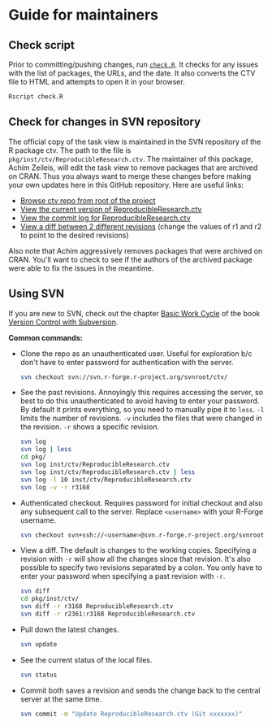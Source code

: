 # Guide for maintainers

## Check script

Prior to committing/pushing changes, run [`check.R`](./check.R). It checks for
any issues with the list of packages, the URLs, and the date. It also converts
the CTV file to HTML and attempts to open it in your browser.

```sh
Rscript check.R
```

## Check for changes in SVN repository

The official copy of the task view is maintained in the SVN repository of the R
package ctv. The path to the file is `pkg/inst/ctv/ReproducibleResearch.ctv`.
The maintainer of this package, Achim Zeileis, will edit the task view to remove
packages that are archived on CRAN. Thus you always want to merge these changes
before making your own updates here in this GitHub repository. Here are useful
links:

* [Browse ctv repo from root of the project](https://r-forge.r-project.org/scm/viewvc.php/?root=ctv)
* [View the current version of ReproducibleResearch.ctv](https://r-forge.r-project.org/scm/viewvc.php/pkg/inst/ctv/ReproducibleResearch.ctv?view=markup&root=ctv)
* [View the commit log for ReproducibleResearch.ctv](https://r-forge.r-project.org/scm/viewvc.php/pkg/inst/ctv/ReproducibleResearch.ctv?root=ctv&view=log)
* [View a diff between 2 different revisions](https://r-forge.r-project.org/scm/viewvc.php/pkg/inst/ctv/ReproducibleResearch.ctv?root=ctv&r1=2361&r2=3168)
(change the values of r1 and r2 to point to the desired revisions)

Also note that Achim aggressively removes packages that were archived on CRAN.
You'll want to check to see if the authors of the archived package were able to
fix the issues in the meantime.

## Using SVN

If you are new to SVN, check out the chapter [Basic Work
Cycle][basic-work-cycle] of the book [Version Control with Subversion][svnbook].

[basic-work-cycle]: http://svnbook.red-bean.com/en/1.7/svn.tour.cycle.html
[svnbook]: http://svnbook.red-bean.com/

**Common commands:**

* Clone the repo as an unauthenticated user. Useful for exploration b/c don't
  have to enter password for authentication with the server.

  ```sh
  svn checkout svn://svn.r-forge.r-project.org/svnroot/ctv/
  ```

* See the past revisions. Annoyingly this requires accessing the server, so best
  to do this unauthenticated to avoid having to enter your password. By default
  it prints everything, so you need to manually pipe it to `less`. `-l` limits
  the number of revisions. `-v` includes the files that were changed in the
  revision. `-r` shows a specific revision.

  ```sh
  svn log
  svn log | less
  cd pkg/
  svn log inst/ctv/ReproducibleResearch.ctv
  svn log inst/ctv/ReproducibleResearch.ctv | less
  svn log -l 10 inst/ctv/ReproducibleResearch.ctv
  svn log -v -r r3168
  ```

* Authenticated checkout. Requires password for initial checkout and also any
  subsequent call to the server. Replace `<username>` with your R-Forge
  username.

  ```sh
  svn checkout svn+ssh://<username>@svn.r-forge.r-project.org/svnroot/ctv/
  ```

* View a diff. The default is changes to the working copies. Specifying a
  revision with `-r` will show all the changes since that revision. It's also
  possible to specify two revisions separated by a colon. You only have to enter
  your password when specifying a past revision with `-r`.

  ```sh
  svn diff
  cd pkg/inst/ctv/
  svn diff -r r3168 ReproducibleResearch.ctv
  svn diff -r r2361:r3168 ReproducibleResearch.ctv
  ```

* Pull down the latest changes.

  ```sh
  svn update
  ```

* See the current status of the local files.

  ```sh
  svn status
  ```

* Commit both saves a revision and sends the change back to the central server
  at the same time.

  ```sh
  svn commit -m "Update ReproducibleResearch.ctv (Git xxxxxxx)"
  ```
